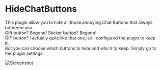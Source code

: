 # HideChatButtons

This plugin allow you to hide all those annoying Chat Buttons that always bothered you.  
Gift button? Begone! Sticker button? Begone!  
GIF button? I actually quite like that one, so I configured the plugin to keep it.  
But you can choose which buttons to hide and which to keep. Simply go to the plugin settings.

![Screenshot](https://raw.githubusercontent.com/QbDesu/BetterDiscordAddons/potato/Plugins/HideChatButtons/_meta/thumbnail.png)
